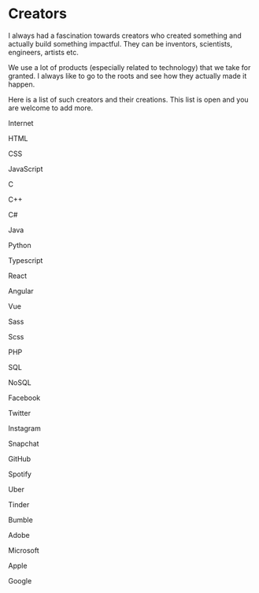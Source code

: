 # Creators

I always had a fascination towards creators who created something and actually build something impactful.
They can be inventors, scientists, engineers, artists etc. 

We use a lot of products (especially related to technology) that we take for granted.
I always like to go to the roots and see how they actually made it happen.

Here is a list of such creators and their creations. This list is open and you are welcome to add more.


Internet

HTML

CSS

JavaScript

C

C++

C#

Java

Python

Typescript

React

Angular

Vue

Sass

Scss

PHP

SQL

NoSQL

Facebook

Twitter

Instagram

Snapchat

GitHub

Spotify

Uber

Tinder

Bumble

Adobe

Microsoft

Apple

Google

